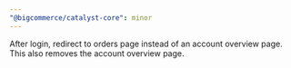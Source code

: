 ```yaml
---
"@bigcommerce/catalyst-core": minor
---
```


After login, redirect to orders page instead of an account overview page. This also removes the account overview page.
